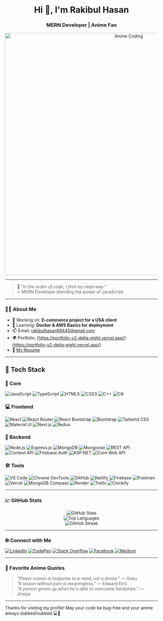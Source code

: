 <!-- Rakibul Hasan's Anime-themed GitHub Profile README -->

<h1 align="center">Hi 👋, I'm Rakibul Hasan</h1>
<h3 align="center">MERN Developer | Anime Fan</h3>

<p align="center">
  <img src="https://64.media.tumblr.com/cad6d25d7e859f91d586bc08b93d0680/b8987a5cdc34fed1-61/s540x810/d3d06e0239eebb8f582331f1cfde0b7eea6d1a21.gif" width="800" alt="Anime Coding" />
</p>

---

> 🧠 *"In the realm of code, I find my ninja way."*  
> 🔥 MERN Developer blending the power of JavaScript.

---

### 🧑‍💻 About Me

- 🔭 Working on: **E-commerce project for a USA client**
- 🌱 Learning: **Docker & AWS Basics for deployment**
- 📫 Email: [rakibulhasan99445@gmail.com](mailto:rakibulhasan99445@gmail.com)
- 🌍 Portfolio: [https://portfolio-v2-delta-eight.vercel.app/](https://portfolio-v2-delta-eight.vercel.app/)
- 📄 [My Resume](https://drive.google.com/file/d/135LyJiiJvw3AJZwHBizIXDdrruZcD0jo/view?usp=drive_link)

---

## 🧰 Tech Stack

### 🔹 Core
![JavaScript](https://img.shields.io/badge/JavaScript-F7DF1E?style=for-the-badge&logo=javascript&logoColor=black)
![TypeScript](https://img.shields.io/badge/TypeScript-3178C6?style=for-the-badge&logo=typescript&logoColor=white)
![HTML5](https://img.shields.io/badge/HTML5-E34F26?style=for-the-badge&logo=html5&logoColor=white)
![CSS3](https://img.shields.io/badge/CSS3-1572B6?style=for-the-badge&logo=css3&logoColor=white)
![C++](https://img.shields.io/badge/C++-00599C?style=for-the-badge&logo=c%2B%2B&logoColor=white)
![C#](https://img.shields.io/badge/C%23-239120?style=for-the-badge&logo=c-sharp&logoColor=white)

### 💻 Frontend
![React](https://img.shields.io/badge/React-20232A?style=for-the-badge&logo=react&logoColor=61DAFB)
![React Router](https://img.shields.io/badge/React_Router-CA4245?style=for-the-badge&logo=react-router&logoColor=white)
![React Bootstrap](https://img.shields.io/badge/React_Bootstrap-563D7C?style=for-the-badge&logo=react-bootstrap&logoColor=white)
![Bootstrap](https://img.shields.io/badge/Bootstrap-7952B3?style=for-the-badge&logo=bootstrap&logoColor=white)
![Tailwind CSS](https://img.shields.io/badge/Tailwind_CSS-38B2AC?style=for-the-badge&logo=tailwind-css&logoColor=white)
![Material UI](https://img.shields.io/badge/Material_UI-0081CB?style=for-the-badge&logo=mui&logoColor=white)
![Next.js](https://img.shields.io/badge/Next.js-000000?style=for-the-badge&logo=nextdotjs&logoColor=white)
![Redux](https://img.shields.io/badge/Redux-764ABC?style=for-the-badge&logo=redux&logoColor=white)

### 🔧 Backend
![Node.js](https://img.shields.io/badge/Node.js-339933?style=for-the-badge&logo=nodedotjs&logoColor=white)
![Express.js](https://img.shields.io/badge/Express.js-000000?style=for-the-badge&logo=express&logoColor=white)
![MongoDB](https://img.shields.io/badge/MongoDB-4EA94B?style=for-the-badge&logo=mongodb&logoColor=white)
![Mongoose](https://img.shields.io/badge/Mongoose-880000?style=for-the-badge&logo=mongoose&logoColor=white)
![REST API](https://img.shields.io/badge/REST_API-FF6F00?style=for-the-badge)
![Context API](https://img.shields.io/badge/Context_API-61DAFB?style=for-the-badge&logo=react&logoColor=white)
![Firebase Auth](https://img.shields.io/badge/Firebase_Auth-FFCA28?style=for-the-badge&logo=firebase&logoColor=black)
![ASP.NET](https://img.shields.io/badge/ASP.Net-512BD4?style=for-the-badge&logo=dotnet&logoColor=white)
![Core Web API](https://img.shields.io/badge/Core_Web_API-512BD4?style=for-the-badge&logo=dotnet&logoColor=white)

### 🛠️ Tools
![VS Code](https://img.shields.io/badge/VS_Code-007ACC?style=for-the-badge&logo=visual-studio-code&logoColor=white)
![Chrome DevTools](https://img.shields.io/badge/Chrome_DevTools-4285F4?style=for-the-badge&logo=googlechrome&logoColor=white)
![GitHub](https://img.shields.io/badge/GitHub-181717?style=for-the-badge&logo=github&logoColor=white)
![Netlify](https://img.shields.io/badge/Netlify-00C7B7?style=for-the-badge&logo=netlify&logoColor=white)
![Firebase](https://img.shields.io/badge/Firebase-FFCA28?style=for-the-badge&logo=firebase&logoColor=black)
![Postman](https://img.shields.io/badge/Postman-FF6C37?style=for-the-badge&logo=postman&logoColor=white)
![Vercel](https://img.shields.io/badge/Vercel-000000?style=for-the-badge&logo=vercel&logoColor=white)
![MongoDB Compass](https://img.shields.io/badge/MongoDB_Compass-47A248?style=for-the-badge&logo=mongodb&logoColor=white)
![Render](https://img.shields.io/badge/Render-46E3B7?style=for-the-badge&logo=render&logoColor=black)
![Trello](https://img.shields.io/badge/Trello-0052CC?style=for-the-badge&logo=trello&logoColor=white)
![Clockify](https://img.shields.io/badge/Clockify-03A9F4?style=for-the-badge&logo=clockify&logoColor=white)


---

### 📈 GitHub Stats

<p align="center">
  <img src="https://github-readme-stats.vercel.app/api?username=rakibulhasan2&show_icons=true&theme=tokyonight" alt="GitHub Stats" />
  <br/>
  <img src="https://github-readme-stats.vercel.app/api/top-langs/?username=rakibulhasan2&layout=compact&theme=tokyonight" alt="Top Languages" />
  <br/>
  <img src="https://github-readme-streak-stats.herokuapp.com/?user=rakibulhasan2&theme=tokyonight" alt="GitHub Streak" />
</p>

---

### 🌐 Connect with Me

[![LinkedIn](https://img.shields.io/badge/LinkedIn-0A66C2?style=for-the-badge&logo=linkedin&logoColor=white)](https://linkedin.com/in/rakibulhasan) 
[![CodePen](https://img.shields.io/badge/CodePen-000000?style=for-the-badge&logo=codepen&logoColor=white)](https://codepen.io/rakibulhasan) 
[![Stack Overflow](https://img.shields.io/badge/Stack_Overflow-FE7A16?style=for-the-badge&logo=stack-overflow&logoColor=white)](https://stackoverflow.com/users/rakibulhasan) 
[![Facebook](https://img.shields.io/badge/Facebook-1877F2?style=for-the-badge&logo=facebook&logoColor=white)](https://facebook.com/rakibulhasan) 
[![Medium](https://img.shields.io/badge/Medium-12100E?style=for-the-badge&logo=medium&logoColor=white)](https://medium.com/@rakibulhasan)


---

### 🎴 Favorite Anime Quotes

> *"Power comes in response to a need, not a desire."* — Goku  
> *"A lesson without pain is meaningless."* — Edward Elric  
> *"A person grows up when he's able to overcome hardships."* — Jiraiya  

---

Thanks for visiting my profile! May your code be bug-free and your anime always dubbed/subbed 💻🍜

